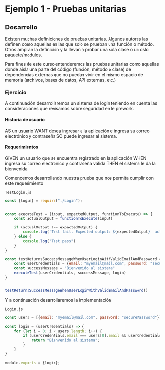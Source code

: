 # Ejemplo 1 - Pruebas unitarias

## Desarrollo

Existen muchas definiciones de pruebas unitarias. Algunos autores las definen como aquellas en las que solo se prueban
una función o método. Otros amplían la definición y la llevan a probar una sola clase o un oslo paquete/modulos.

Para fines de este curso entenderemos las pruebas unitarias como aquellas donde aísla una parte del código (función,
método o clase) de dependencias externas que no puedan vivir en el mismo espacio de memoria (archivos, bases de datos,
API externas, etc.)

### Ejercicio

A continuación desarrollaremos un sistema de login teniendo en cuenta las consideraciones que revisamos sobre seguridad
en le prework.

#### Historia de usuario

AS un usuario WANT desea ingresar a la aplicación e ingresa su correo electrónico y contraseña SO puede ingresar al
sistema.

#### Requerimientos

GIVEN un usuario que se encuentra registrado en la aplicación WHEN ingresa su correo electrónico y contraseña válida
THEN el sistema le da la bienvenida

Comencemos desarrollando nuestra prueba que nos permita cumplir con este requerimiento

`TestLogin.js`

```javascript
const {login} = require("./Login");


const executeTest = (input, expectedOutput, functionToExecute) => {
    const actualOutput = functionToExecute(input)

    if (actualOutput !== expectedOutput) {
        console.log(`Test fail. Expected output: ${expectedOutput}  actual output: ${actualOutput}`)
    } else {
        console.log("Test pass")
    }
}

const testReturnsSuccessMessageWhenUserLoginWithValidEmailAndPassword = () => {
    const userCredentials = {email: "myemail@mail.com", password: "securePassword"}
    const successMessage = "Bienvenido al sistema"
    executeTest(userCredentials, successMessage, login)
}


testReturnsSuccessMessageWhenUserLoginWithValidEmailAndPassword()

```

Y a continuación desarrollaremos la implementación

`Login.js`

```javascript
const users = [{email: "myemail@mail.com", password: "securePassword"}]

const login = (userCredentials) => {
    for (let i = 0; i < users.length; i++) {
        if (userCredentials.email === users[0].email && userCredentials.password === users[0].password) {
            return "Bienvenido al sistema";
        }
    }
}

module.exports = {login};

```
